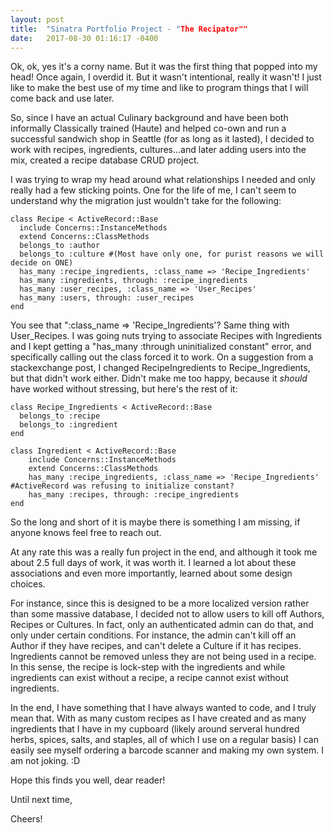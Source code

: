 ```yaml
---
layout: post
title:  "Sinatra Portfolio Project - "The Recipator""
date:   2017-08-30 01:16:17 -0400
---
```



Ok, ok, yes it's a corny name.  But it was the first thing that popped into my head!  Once again, I overdid it. But it wasn't intentional, really it wasn't! I just like to make the best use of my time and like to program things that I will come back and use later.

So, since I have an actual Culinary background and have been both informally Classically trained (Haute) and helped co-own and run a successful sandwich shop in Seattle (for as long as it lasted), I decided to work with recipes, ingredients, cultures...and later adding users into the mix, created a recipe database CRUD project.  

I was trying to wrap my head around what relationships I needed and only really had a few sticking points. One for the life of me, I can't seem to understand why the migration just wouldn't take for the following:

```
class Recipe < ActiveRecord::Base
  include Concerns::InstanceMethods
  extend Concerns::ClassMethods
  belongs_to :author
  belongs_to :culture #(Most have only one, for purist reasons we will decide on ONE)
  has_many :recipe_ingredients, :class_name => 'Recipe_Ingredients'
  has_many :ingredients, through: :recipe_ingredients
  has_many :user_recipes, :class_name => 'User_Recipes'
  has_many :users, through: :user_recipes
end
```

You see that ":class_name => 'Recipe_Ingredients'?  Same thing with User_Recipes.  I was going nuts trying to associate Recipes with Ingredients and I kept getting a "has_many :through uninitialized constant" error, and specifically calling out the class forced it to work. On a suggestion from a stackexchange post, I changed RecipeIngredients to Recipe_Ingredients, but that didn't work either.  Didn't make me too happy, because it *should* have worked without stressing, but here's the rest of it:

```
class Recipe_Ingredients < ActiveRecord::Base
  belongs_to :recipe
  belongs_to :ingredient
end
```

```
class Ingredient < ActiveRecord::Base
    include Concerns::InstanceMethods
    extend Concerns::ClassMethods
    has_many :recipe_ingredients, :class_name => 'Recipe_Ingredients' #ActiveRecord was refusing to initialize constant?
    has_many :recipes, through: :recipe_ingredients
end

```

So the long and short of it is maybe there is something I am missing, if anyone knows feel free to reach out.  

At any rate this was a really fun project in the end, and although it took me about 2.5 full days of work, it was worth it. I learned a lot about these associations and even more importantly, learned about some design choices.  

For instance, since this is designed to be a more localized version rather than some massive database, I decided not to allow users to kill off Authors, Recipes or Cultures.  In fact, only an authenticated admin can do that, and only under certain conditions. For instance, the admin can't kill off an Author if they have recipes, and can't delete a Culture if it has recipes. Ingredients cannot be removed unless they are not being used in a recipe.  In this sense, the recipe is lock-step with the ingredients and while ingredients can exist without a recipe, a recipe cannot exist without ingredients.

In the end, I have something that I have always wanted to code, and I truly mean that.  With as many custom recipes as I have created and as many ingredients that I have in my cupboard (likely around serveral hundred herbs, spices, salts, and staples, all of which I use on a regular basis) I can easily see myself ordering a barcode scanner and making my own system. I am not joking. :D

Hope this finds you well, dear reader!

Until next time,

Cheers!
